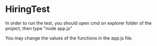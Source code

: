 # HiringTest

In order to run the test, you should open cmd on explorer folder of the project, then type "node app.js"

You may change the values of the functions in the app.js file.
